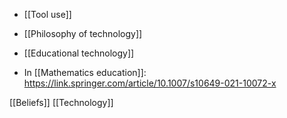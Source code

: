- [[Tool use]]
- [[Philosophy of technology]]
- [[Educational technology]]

- In [[Mathematics education]]: https://link.springer.com/article/10.1007/s10649-021-10072-x

[[Beliefs]] [[Technology]]
